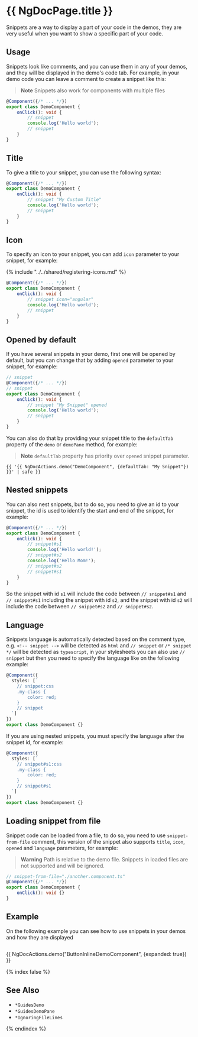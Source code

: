 # {{ NgDocPage.title }}

Snippets are a way to display a part of your code in the demos, they are very useful
when you want to show a specific part of your code.

## Usage

Snippets look like comments, and you can use them in any of your demos, and they will be
displayed in the demo's code tab. For example, in your demo code you can leave a comment to
create a snippet like this:

> **Note**
> Snippets also work for components with multiple files

```typescript name="demo.component.ts"
@Component({/* ... */})
export class DemoComponent {
    onClick(): void {
        // snippet
        console.log('Hello world');
        // snippet
    }
}
```

## Title

To give a title to your snippet, you can use the following syntax:

```typescript name="demo.component.ts"
@Component({/* ... */})
export class DemoComponent {
    onClick(): void {
        // snippet "My Custom Title"
        console.log('Hello world');
        // snippet
    }
}
```

## Icon

To specify an icon to your snippet, you can add `icon` parameter to your snippet, for example:

{% include "../../shared/registering-icons.md" %}

```typescript name="demo.component.ts"
@Component({/* ... */})
export class DemoComponent {
    onClick(): void {
        // snippet icon="angular"
        console.log('Hello world');
        // snippet
    }
}
```

## Opened by default

If you have several snippets in your demo, first one will be opened by default, but you can
change that by adding `opened` parameter to your snippet, for example:

```typescript name="demo.component.ts"
// snippet
@Component({/* ... */})
// snippet
export class DemoComponent {
    onClick(): void {
        // snippet "My Snippet" opened
        console.log('Hello world');
        // snippet
    }
}
```

You can also do that by providing your snippet title to the `defaultTab` property of the
`demo` or `demoPane` method, for example:

> **Note**
> `defaultTab` property has priority over `opened` snippet parameter.

```twig name="index.md"
{{ '{{ NgDocActions.demo("DemoComponent", {defaultTab: "My Snippet"}) }}' | safe }}
```

## Nested snippets

You can also nest snippets, but to do so, you need to give an id to your snippet,
the id is used to identify the start and end of the snippet, for example:

```typescript name="demo.component.ts"
@Component({/* ... */})
export class DemoComponent {
    onClick(): void {
        // snippet#s1
        console.log('Hello world!');
        // snippet#s2
        console.log('Hello Mom!');
        // snippet#s2
        // snippet#s1
    }
}
```

So the snippet with id `s1` will include the code between `// snippet#s1` and `// snippet#s1`
including the snippet with id `s2`, and the snippet with id `s2` will include the code between
`// snippet#s2` and `// snippet#s2`.

## Language

Snippets language is automatically detected based on the comment type, e.g. `<!-- snippet -->`
will be detected as `html` and `// snippet` or `/* snippet */` will be detected as `typescript`,
in your stylesheets you can also use `// snippet` but then you need to specify the language
like on the following example:

```typescript name="demo.component.ts"
@Component({
  styles: [`
    // snippet:css
    .my-class {
        color: red;
    }
    // snippet
  `]
})
export class DemoComponent {}
```

If you are using nested snippets, you must specify the language after the snippet id, for example:

```typescript name="demo.component.ts"
@Component({
  styles: [`
    // snippet#s1:css
    .my-class {
        color: red;
    }
    // snippet#s1
  `]
})
export class DemoComponent {}
```

## Loading snippet from file

Snippet code can be loaded from a file, to do so, you need to use `snippet-from-file` comment,
this version of the snippet also supports `title`, `icon`, `opened` and `language` parameters,
for example:

> **Warning**
> Path is relative to the demo file. Snippets in loaded files are not supported and will be ignored.

```typescript name="demo.component.ts"
// snippet-from-file="./another.component.ts"
@Component({/* ... */})
export class DemoComponent {
    onClick(): void {}
}
```

## Example

On the following example you can see how to use snippets in your demos and how they are displayed

```typescript file="./demos/button-inline-demo.component.ts" name="button-inline-demo.component.ts" {5,12,14,19,22,25,27}

```

{{ NgDocActions.demo("ButtonInlineDemoComponent", {expanded: true}) }}

{% index false %}

## See Also

- `*GuidesDemo`
- `*GuidesDemoPane`
- `*IgnoringFileLines`

{% endindex %}
